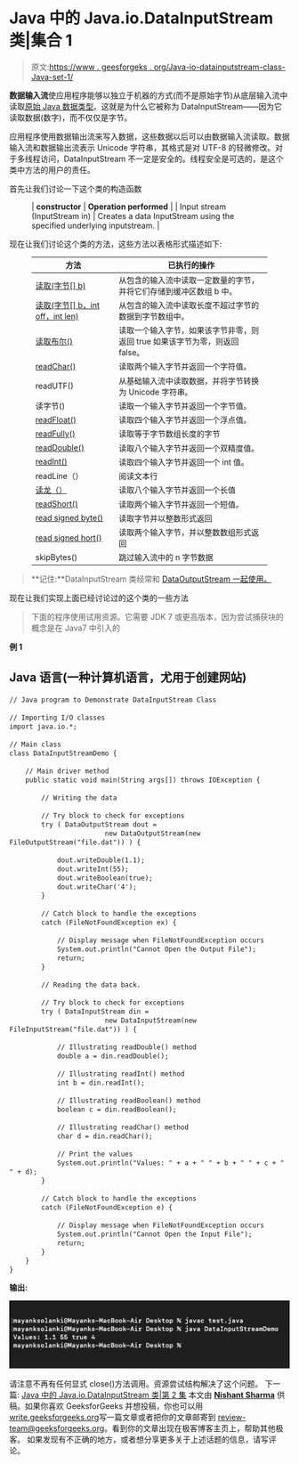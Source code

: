 # Java 中的 Java.io.DataInputStream 类|集合 1

> 原文:[https://www . geesforgeks . org/Java-io-datainputstream-class-Java-set-1/](https://www.geeksforgeeks.org/java-io-datainputstream-class-java-set-1/)

**数据输入流**使应用程序能够以独立于机器的方式(而不是原始字节)从底层输入流中读取[原始 Java 数据类型](https://www.geeksforgeeks.org/primitive-data-type-vs-object-data-type-in-java-with-examples/)。这就是为什么它被称为 DataInputStream——因为它读取数据(数字)，而不仅仅是字节。

应用程序使用数据输出流来写入数据，这些数据以后可以由数据输入流读取。数据输入流和数据输出流表示 Unicode 字符串，其格式是对 UTF-8 的轻微修改。对于多线程访问，DataInputStream 不一定是安全的。线程安全是可选的，是这个类中方法的用户的责任。

首先让我们讨论一下这个类的构造函数

<figure class="table">

| **constructor** | **Operation performed** |
| Input stream (InputStream in) | Creates a data InputStream using the specified underlying inputstream. |

</figure>

现在让我们讨论这个类的方法，这些方法以表格形式描述如下:

<figure class="table">

| 方法 | 已执行的操作 |
| --- | --- |
| [读取(字节[] b)](https://www.geeksforgeeks.org/datainputstream-read-method-in-java-with-examples/) | 从包含的输入流中读取一定数量的字节，并将它们存储到缓冲区数组 b 中。 |
| [读取(字节[] b，int off，int len)](https://www.geeksforgeeks.org/datainputstream-read-method-in-java-with-examples/) | 从包含的输入流中读取长度不超过字节的数据到字节数组中。 |
| [读取布尔()](https://www.geeksforgeeks.org/datainputstream-readboolean-method-in-java-with-examples/#:~:text=The%20readBoolean()%20method%20of,then%20this%20method%20returns%20true.&text=Specified%20By%3A%20This%20method%20is,()%20method%20of%20DataInput%20interface.) | 读取一个输入字节，如果该字节非零，则返回 true 如果该字节为零，则返回 false。 |
| [readChar()](https://www.geeksforgeeks.org/datainputstream-readchar-method-in-java-with-examples/) | 读取两个输入字节并返回一个字符值。 |
| readUTF() | 从基础输入流中读取数据，并将字节转换为 Unicode 字符串。 |
| 读字节() | 读取一个输入字节并返回一个字节值。 |
| [readFloat()](https://www.geeksforgeeks.org/datainputstream-readfloat-method-in-java-with-examples/) | 读取四个输入字节并返回一个浮点值。 |
| [readFully()](https://www.geeksforgeeks.org/datainputstream-readfully-method-in-java-with-examples/) | 读取等于字节数组长度的字节 |
| [readDouble()](https://www.geeksforgeeks.org/datainputstream-readdouble-method-in-java-with-examples/) | 读取八个输入字节并返回一个双精度值。 |
| [readInt()](https://www.geeksforgeeks.org/datainputstream-readint-method-in-java-with-examples/) | 读取四个输入字节并返回一个 int 值。 |
| readLine（） | 阅读文本行 |
| [读龙（）](https://www.geeksforgeeks.org/datainputstream-readlong-method-in-java-with-examples/) | 读取八个输入字节并返回一个长值 |
| [readShort()](https://www.geeksforgeeks.org/datainputstream-readshort-method-in-java-with-examples/) | 读取两个输入字节并返回一个短值。 |
| [read signed byte()](https://www.geeksforgeeks.org/datainputstream-readunsignedbyte-method-in-java-with-examples/) | 读取字节并以整数形式返回 |
| [read signed hort()](https://www.geeksforgeeks.org/datainputstream-readunsignedshort-method-in-java-with-examples/) | 读取两个输入字节，并以整数数组形式返回 |
| skipBytes() | 跳过输入流中的 n 字节数据 |

</figure>

> **记住:**DataInputStream 类经常和 [DataOutputStream 一起使用。](https://www.geeksforgeeks.org/dataoutputstream-in-java/)

现在让我们实现上面已经讨论过的这个类的一些方法

> 下面的程序使用试用资源。它需要 JDK 7 或更高版本，因为尝试捕获块的概念是在 Java7 中引入的

**例 1**

## Java 语言(一种计算机语言，尤用于创建网站)

```
// Java program to Demonstrate DataInputStream Class

// Importing I/O classes
import java.io.*;

// Main class
class DataInputStreamDemo {

    // Main driver method
    public static void main(String args[]) throws IOException {

        // Writing the data

        // Try block to check for exceptions
        try ( DataOutputStream dout =
                        new DataOutputStream(new FileOutputStream("file.dat")) ) {

            dout.writeDouble(1.1);
            dout.writeInt(55);
            dout.writeBoolean(true);
            dout.writeChar('4');
        }

        // Catch block to handle the exceptions
        catch (FileNotFoundException ex) {

            // Display message when FileNotFoundException occurs
            System.out.println("Cannot Open the Output File");
            return;
        }

        // Reading the data back.

        // Try block to check for exceptions
        try ( DataInputStream din =
                        new DataInputStream(new FileInputStream("file.dat")) ) {

            // Illustrating readDouble() method
            double a = din.readDouble();

            // Illustrating readInt() method
            int b = din.readInt();

            // Illustrating readBoolean() method
            boolean c = din.readBoolean();

            // Illustrating readChar() method
            char d = din.readChar();

            // Print the values
            System.out.println("Values: " + a + " " + b + " " + c + " " + d);
        }

        // Catch block to handle the exceptions
        catch (FileNotFoundException e) {

            // Display message when FileNotFoundException occurs
            System.out.println("Cannot Open the Input File");
            return;
        }
    }
}
```

**输出:**

![](img/d90ebe7955b2035c5be2bf8acd732ec8.png)

请注意不再有任何显式 close()方法调用。资源尝试结构解决了这个问题。
下一篇: [Java 中的 Java.io.DataInputStream 类|第 2 集](https://www.geeksforgeeks.org/java-io-datainputstream-class-java-set-2/)
本文由 [**Nishant Sharma**](https://www.facebook.com/ChippingEye2766) 供稿。如果你喜欢 GeeksforGeeks 并想投稿，你也可以用[write.geeksforgeeks.org](https://write.geeksforgeeks.org)写一篇文章或者把你的文章邮寄到 review-team@geeksforgeeks.org。看到你的文章出现在极客博客主页上，帮助其他极客。
如果发现有不正确的地方，或者想分享更多关于上述话题的信息，请写评论。